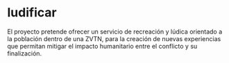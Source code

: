 # ludificar
El proyecto pretende ofrecer un servicio de recreación y lúdica orientado a la población dentro de una ZVTN, para la creación de nuevas experiencias que permitan mitigar el impacto humanitario entre el conflicto y su finalización.
